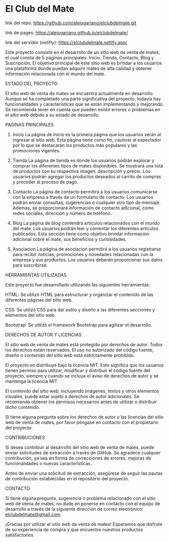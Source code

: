 # El Club del Mate
link del repo: https://github.com/alejogariano/elclubdelmate.git   

link de pages: https://alejogariano.github.io/elclubdelmate/ 

link del servidor (netifly): https://elclubdelmate.netlify.app/

Este proyecto consiste en el desarrollo de un sitio web de venta de mates, el cual consta de 5 páginas principales: Inicio, Tienda, Contacto, Blog y Suscripción. El objetivo principal de este sitio web es brindar a los usuarios una plataforma donde puedan adquirir mates de alta calidad y obtener información relacionada con el mundo del mate.

ESTADO DEL PROYECTO

El sitio web de venta de mates se encuentra actualmente en desarrollo. Aunque se ha completado una parte significativa del proyecto, todavía hay funcionalidades y características que se están implementando y mejorando. Se recomienda tener en cuenta que pueden existir errores o problemas en el sitio web debido a su estado de desarrollo.

PAGINAS PRINCIPALES
1. Inicio
La página de inicio es la primera página que los usuarios verán al ingresar al sitio web. Esta página tiene como fin, cautivar al espectador por lo que se destacarán los productos más populares y las promociones vigentes.

2. Tienda
La página de tienda es donde los usuarios podrán explorar y comprar los diferentes tipos de mates disponibles. Se mostrará una lista de productos con su respectiva imagen, descripción y precio. Los usuarios podrán agregar los productos deseados al carrito de compras y proceder al proceso de pago.

3. Contacto
La página de contacto permitirá a los usuarios comunicarse con la empresa a través de un formulario de contacto. Los usuarios podrán enviar consultas, sugerencias o cualquier otro tipo de mensaje. Además, se proporcionará información de contacto adicional, como redes sociales, dirección y número de teléfono.

4. Blog
La página de blog contendrá artículos relacionados con el mundo del mate. Los usuarios podrán leer y comentar los diferentes artículos publicados. Esta sección tiene como objetivo brindar información adicional sobre el mate, sus beneficios y curiosidades.

5. Asociacion
La página de asociacion permitirá a los usuarios registrarse para recibir noticias, promociones y novedades relacionadas con la empresa y sus productos. Los usuarios deberán proporcionar sus datos para suscribirse.

HERRAMIENTAS UTILIZADAS

Este proyecto fue desarrollado utilizando las siguientes herramientas:

HTML: Se utilizó HTML para estructurar y organizar el contenido de las diferentes páginas del sitio web.

CSS: Se utilizó CSS para dar estilo y diseño a las diferentes secciones y elementos del sitio web.

Bootstrap: Se utilizó el framework Bootstrap para agilizar el desarrollo.

DERECHOS DE AUTOR Y LICENCIAS

El sitio web de venta de mates está protegido por derechos de autor. Todos los derechos están reservados. El uso no autorizado del código fuente, diseño o contenido del sitio web está estrictamente prohibido.

El proyecto se distribuye bajo la licencia MIT. Esto significa que los usuarios tienen permiso para utilizar, modificar y distribuir el código fuente del proyecto, siempre y cuando se incluya el aviso de derechos de autor y se mantenga la licencia MIT.

El contenido del sitio web, incluyendo imágenes, textos y otros elementos visuales, puede estar sujeto a derechos de autor adicionales. Se recomienda obtener los permisos necesarios antes de utilizar o distribuir dicho contenido.

Si tiene alguna pregunta sobre los derechos de autor o las licencias del sitio web de venta de mates, por favor póngase en contacto con el propietario del proyecto.

CONTRIBUCIONES

Si desea contribuir al desarrollo del sitio web de venta de mates, puede enviar solicitudes de extracción a través de GitHub. Se agradece cualquier contribución, ya sea en forma de correcciones de errores, mejoras de funcionalidades o nuevas características.

Antes de enviar una solicitud de extracción, asegúrese de seguir las pautas de contribución establecidas en el repositorio del proyecto.

CONTACTO

Si tiene alguna pregunta, sugerencia o problema relacionado con el sitio web de venta de mates, no dude en ponerse en contacto con el equipo de desarrollo a través de la siguiente dirección de correo electrónico: elclubdelmate@gmail.com.

¡Gracias por utilizar el sitio web de venta de mates! Esperamos que disfrute de su experiencia de compra y que encuentre nuestros productos satisfactorios.


